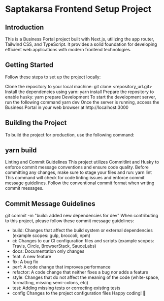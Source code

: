 # Saptakarsa Frontend Setup Project

## Introduction

This is a Business Portal project built with Next.js, utilizing the app router, Tailwind CSS, and TypeScript. It provides a solid foundation for developing efficient web applications with modern frontend technologies.

## Getting Started

Follow these steps to set up the project locally:

Clone the repository to your local machine:
git clone <repository_url.git>
Install the dependencies using yarn:
yarn install
Prepare the repository to enable husky:
yarn prepare
Development
To start the development server, run the following command
yarn dev
Once the server is running, access the Business Portal in your web browser at http://localhost:3000

## Building the Project

To build the project for production, use the following command:

## yarn build

Linting and Commit Guidelines
This project utilizes Commitlint and Husky to enforce commit message conventions and ensure code quality. Before committing any changes, make sure to stage your files and run:
yarn lint
This command will check for code linting issues and enforce commit message guidelines. Follow the conventional commit format when writing commit messages.

## Commit Message Guidelines

git commit -m "build: added new dependencies for dev"
When contributing to this project, please follow these commit message guidelines:

- build: Changes that affect the build system or external dependencies (example scopes: gulp, broccoli, npm)
- ci: Changes to our CI configuration files and scripts (example scopes: Travis, Circle, BrowserStack, SauceLabs)
- docs: Documentation only changes
- feat: A new feature
- fix: A bug fix
- perf: A code change that improves performance
- refactor: A code change that neither fixes a bug nor adds a feature
- style: Changes that do not affect the meaning of the code (white-space, formatting, missing semi-colons, etc)
- test: Adding missing tests or correcting existing tests
- config Changes to the project configuration files
  Happy coding! 🚀
